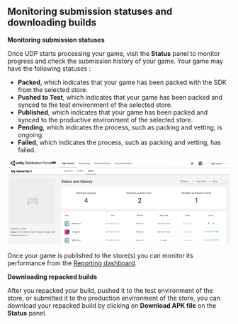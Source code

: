 ## Monitoring submission statuses and downloading builds

**Monitoring submission statuses**

Once UDP starts processing your game, visit the **Status** panel to monitor progress and check the submission history of your game. Your game may have the following statuses :

- **Packed**, which indicates that your game has been packed with the SDK from the selected store.
- **Pushed to Test**, which indicates that your game has been packed and synced to the test environment of the selected store.
- **Published**, which indicates that your game has been packed and synced to the productive environment of the selected store.
- **Pending**, which indicates the process, such as packing and vetting, is ongoing.
- **Failed**, which indicates the process, such as packing and vetting, has failed.

![img](images/image_29.png)

Once your game is published to the store(s) you can monitor its performance from the [Reporting dashboard](Reporting.md).

**Downloading repacked builds**

After you repacked your build, pushed it to the test environment of the store, or submitted it to the production environment of the store, you can download your repacked build by clicking on **Download APK file** on the **Status** panel.


